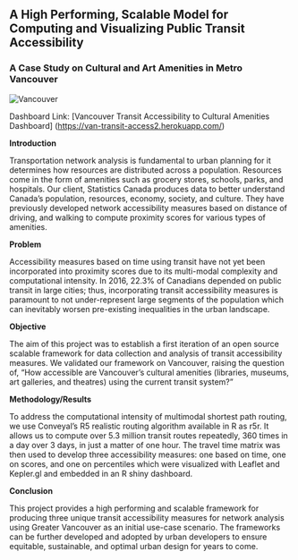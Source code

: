 ## A High Performing, Scalable Model for Computing and Visualizing Public Transit Accessibility
 
### A Case Study on Cultural and Art Amenities in Metro Vancouver

![Vancouver](https://vancouver.ca/images/cov/feature/skytrain-landing.jpg)

Dashboard Link:  [Vancouver Transit Accessibility to Cultural Amenities Dashboard] (https://van-transit-access2.herokuapp.com/)

**Introduction**

Transportation network analysis is fundamental to urban planning for it determines how resources are distributed across a population. Resources come in the form of amenities such as grocery stores, schools, parks, and hospitals. Our client, Statistics Canada produces data to better understand Canada’s population, resources, economy, society, and culture. They have previously developed network accessibility measures based on distance of driving, and walking to compute proximity scores for various types of amenities.

**Problem**

Accessibility measures based on time using transit have not yet been incorporated into proximity scores due to its multi-modal complexity and computational intensity. In 2016, 22.3% of Canadians depended on public transit in large cities; thus, incorporating transit accessibility measures is paramount to not under-represent large segments of the population which can inevitably worsen pre-existing inequalities in the urban landscape. 

**Objective**

The aim of this project was to establish a first iteration of an open source scalable framework for data collection and analysis of transit accessibility measures. We validated our framework on Vancouver, raising the question of, “How accessible are Vancouver’s cultural amenities (libraries, museums, art galleries, and theatres) using the current transit system?”

**Methodology/Results**

To address the computational intensity of multimodal shortest path routing, we use Conveyal’s R5 realistic routing algorithm available in R as r5r. It allows us to compute over 5.3 million transit routes repeatedly, 360 times in a day over 3 days, in just a matter of one hour. The travel time matrix was then used to develop three accessibility measures: one based on time, one on scores, and one on percentiles which were visualized with Leaflet and Kepler.gl and embedded in an R shiny dashboard. 

**Conclusion**

This project provides a high performing and scalable framework for producing three unique transit accessibility measures for network analysis using Greater Vancouver as an initial use-case scenario. The frameworks can be further developed and adopted by urban developers to ensure equitable, sustainable, and optimal urban design for years to come.

